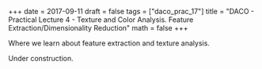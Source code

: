 +++
date = 2017-09-11
draft = false
tags = ["daco_prac_17"]
title = "DACO - Practical Lecture 4 - Texture and Color Analysis. Feature Extraction/Dimensionality Reduction"
math = false
+++

Where we learn about feature extraction and texture analysis.

Under construction.